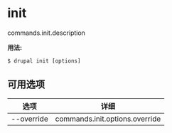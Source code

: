 # init
commands.init.description

**用法:**
```
$ drupal init [options] 
```

## 可用选项
选项 | 详细
-------|-------------
--override | commands.init.options.override
